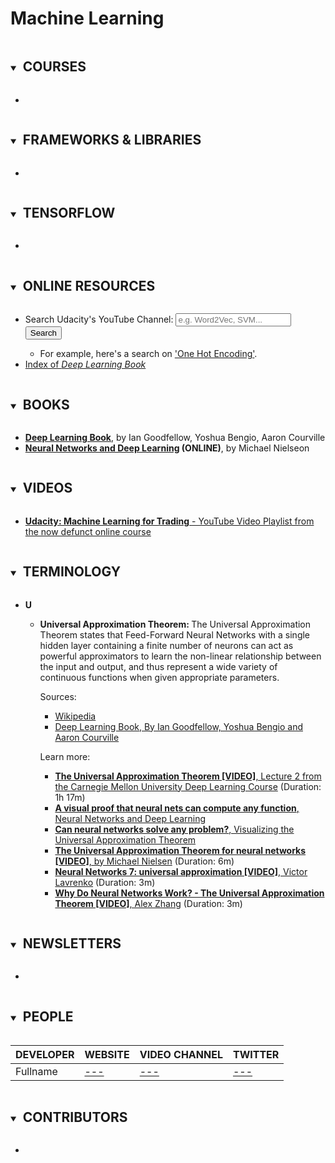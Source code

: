 # Machine Learning

<details open>
    <summary><h2 style="display:inline-block">&nbsp;COURSES</h2></summary>
    <ul>
        <li></li>
    </ul>
</details>

<details open>
    <summary><h2 style="display:inline-block">&nbsp;FRAMEWORKS &amp; LIBRARIES</h2></summary>
    <ul>
        <li></li>
    </ul>
</details>

<details open>
    <summary><h2 style="display:inline-block">&nbsp;TENSORFLOW</h2></summary>
    <ul>
        <li></li>
    </ul>
</details>

<details open>
    <summary><h2 style="display:inline-block">&nbsp;ONLINE RESOURCES</h2></summary>
    <ul>
        <li>
            <form action="https://www.youtube.com/user/Udacity/search">
                <label for="query">Search Udacity's YouTube Channel: </label>
                <input id="query" name="query" placeholder="e.g. Word2Vec, SVM...">
                <button>Search</button>
            </form>
            <ul>
                <li>For example, here's a search on <a href="https://www.youtube.com/user/Udacity/search?query=one+hot+encoding">'One Hot Encoding'</a>.</li>
            </ul>
        </li>
        <li>
            <a href="http://www.deeplearningbook.org/contents/index-.html">Index of <em>Deep Learning Book</em></a>
        </li>
    </ul>
</details>

<details open>
    <summary><h2 style="display:inline-block">&nbsp;BOOKS</h2></summary>
    <ul>
        <li><strong><a href="http://www.deeplearningbook.org/">Deep Learning Book</a></strong>, by Ian Goodfellow, Yoshua Bengio, Aaron Courville</li>
        <li><strong><a href="http://neuralnetworksanddeeplearning.com/">Neural Networks and Deep Learning</a> (ONLINE)</strong>, by Michael Nielseon</li>
    </ul>
</details>

<details open>
    <summary><h2 style="display:inline-block">&nbsp;VIDEOS</h2></summary>
    <ul>
        <li>
            <a href="https://www.youtube.com/playlist?list=PLAwxTw4SYaPnIRwl6rad_mYwEk4Gmj7Mx"><strong>Udacity: Machine Learning for Trading</strong> - YouTube Video Playlist from the now defunct online course</a>
        </li>
    </ul>
</details>

<details open>
    <summary><h2 style="display:inline-block">&nbsp;TERMINOLOGY</h2></summary>
    <ul>
        <li>
            <strong>U</strong>
            <ul>
                <li>
                    <p>
                    <strong>Universal Approximation Theorem: </strong>The Universal Approximation Theorem states that Feed-Forward Neural Networks with a single hidden layer containing a finite number of neurons can act as powerful approximators to learn the non-linear relationship between the input and output, and thus represent a wide variety of continuous functions when given appropriate parameters.
                    </p>
                    <p>
                        Sources:
                        <ul>
                            <li>
                                <a href="https://en.wikipedia.org/wiki/Universal_approximation_theorem">Wikipedia</a>
                            </li>
                            <li>
                                <a href="http://www.deeplearningbook.org/">Deep Learning Book, By Ian Goodfellow, Yoshua Bengio and Aaron Courville</a>
                            </li>
                        </ul>
                    </p>
                    <p>
                        Learn more:
                        <ul>
                            <li>
                                <a href="https://www.youtube.com/watch?v=lkha188L4Gs"><strong>The Universal Approximation Theorem [VIDEO]</strong>, Lecture 2 from the Carnegie Mellon University Deep Learning Course</a> (Duration: 1h 17m)
                            </li>
                            <li>
                                <a href="http://neuralnetworksanddeeplearning.com/chap4.html"><strong>A visual proof that neural nets can compute any function</strong>, Neural Networks and Deep Learning</a></li>
                            <li>
                                <a href="https://towardsdatascience.com/can-neural-networks-really-learn-any-function-65e106617fc6"><strong>Can neural networks solve any problem?</strong>, Visualizing the Universal Approximation Theorem</a>
                            </li>
                            <li>
                                <a href="https://www.youtube.com/watch?v=Ijqkc7OLenI"><strong>The Universal Approximation Theorem for neural networks [VIDEO]</strong>, by Michael Nielsen</a> (Duration: 6m)
                            </li>
                            <li>
                                <a href="https://www.youtube.com/watch?v=WJjPVj2bBVQ"><strong>Neural Networks 7: universal approximation [VIDEO]</strong>, Victor Lavrenko</a> (Duration: 3m)
                            </li>
                            <li>
                                <a href="https://www.youtube.com/watch?v=9Q5GrXr9fZg"><strong>Why Do Neural Networks Work? - The Universal Approximation Theorem [VIDEO]</strong>, Alex Zhang</a> (Duration: 3m)
                            </li>
                        </ul>
                    </p>
                </li>
            </ul>
        </li>
    </ul>
</details>

<details open>
    <summary><h2 style="display:inline-block">&nbsp;NEWSLETTERS</h2></summary>
    <ul>
        <li></li>
    </ul>
</details>

<details open>
    <summary><h2 style="display:inline-block">&nbsp;PEOPLE</h2></summary>
    <p>
        <table>
        <thead>
            <tr>
                <th>DEVELOPER</th>
                <th>WEBSITE</th>
                <th>VIDEO CHANNEL</th>
                <th>TWITTER</th>
            </tr>
        </thead>
        <tbody>
            <tr>
                <td>Fullname</td>
                <td><a href="#">---</a></td>
                <td><a href="#">---</a></td>
                <td><a href="#">---</a></td>
            </tr>
        </tbody>
        </table>
    </p>
</details>

<details open>
    <summary><h2 style="display:inline-block">&nbsp;CONTRIBUTORS</h2></summary>
    <ul>
        <li></li>
    </ul>
</details>